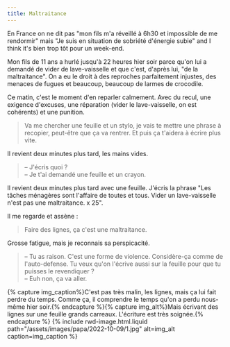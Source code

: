 ```yaml
---
title: Maltraitance
---
```


En France on ne dit pas "mon fils m'a réveillé à 6h30 et impossible de me rendormir" mais "Je suis en situation de sobriété d'énergie subie" and <span lang="en">I think it's</span> bien trop tôt pour un week-end.

Mon fils de 11 ans a hurlé jusqu'à 22 heures hier soir parce qu'on lui a demandé de vider de lave-vaisselle et que c'est, d'après lui, "de la maltraitance". On a eu le droit à des reproches parfaitement injustes, des menaces de fugues et beaucoup, beaucoup de larmes de crocodile.

Ce matin, c'est le moment d'en reparler calmement. Avec du recul, une exigence d'excuses, une réparation (vider le lave-vaisselle, on est cohérents) et une punition.

> Va me chercher une feuille et un stylo, je vais te mettre une phrase à recopier, peut-être que ça va rentrer. Et puis ça t'aidera à écrire plus vite.

Il revient deux minutes plus tard, les mains vides.

> – J'écris quoi ?  
> – Je t'ai demandé une feuille et un crayon.

Il revient deux minutes plus tard avec une feuille. J'écris la phrase "Les tâches ménagères sont l'affaire de toutes et tous. Vider un lave-vaisselle n'est pas une maltraitance. x 25".

Il me regarde et assène : 

> Faire des lignes, ça c'est une maltraitance.

Grosse fatigue, mais je reconnais sa perspicacité.

> – Tu as raison. C'est une forme de violence. Considère-ça comme de l'auto-defense. Tu veux qu'on l'écrive aussi sur la feuille pour que tu puisses le revendiquer ?  
> – Euh non, ça va aller.

{% capture img_caption%}C'est pas très malin, les lignes, mais ça lui fait perdre du temps. Comme ça, il comprendre le temps qu'on a perdu nous-même hier soir.{% endcapture %}{% capture img_alt%}Mais écrivant des lignes sur une feuille grands carreaux. L'écriture est très soignée.{% endcapture %} {% include rwd-image.html.liquid
path="/assets/images/papa/2022-10-09/1.jpg"
alt=img_alt
caption=img_caption
%}
